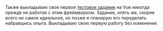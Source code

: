 Также выкладываю свое первое [тестовое задание](https://github.com/RostislavBerezhnoy/WebService-v1/blob/master/Test.pdf) на Vue никогда прежде не работая с этим фреймворком. 
Задание, опять же, скорее всего не самое идеальное, но позже я планирую его переделать набравшись опыта. Выкладываю свою первую работу без изменения.

